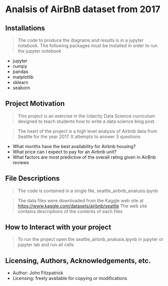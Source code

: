 # Analsis of AirBnB dataset from 2017

## Installations
> The code to produce the diagrams and results is in a jupyter notebook.
> The following packages must be installed in order to run the jupyter notebook
+ jupyter
+ numpy
+ pandas
+ matplotlib
+ sklearn
+ seaborn
## Project Motivation
> This project is an exercise in the Udacity Data Science curriculum designed to teach students how to write a data science blog post.

> The heart of the project is a high level analysis of Airbnb data from Seattle for the year 2017. It attempts to answer 3 questions
+ What months have the best availability for Airbnb housing?
+ What price can I expect to pay for an Airbnb unit?
+ What factors are most predictive of the overall rating given in AirBnb reviews
## File Descriptions
> The code is contained in a single file, seattle_airbnb_analusis.ipynb

> The data files were downloaded from the Kaggle web site at https://www.kaggle.com/datasets/airbnb/seattle
The web site contains descriptions of the contents of each files
## How to Interact with your project
> To run the project open the seattle_airbnb_analusis.ipynb in jupyter or jupyter lab and run all cells
## Licensing, Authors, Acknowledgements, etc.
+ Author: John Fitzpatrick
+ Licensing: freely available for copying or modifications

